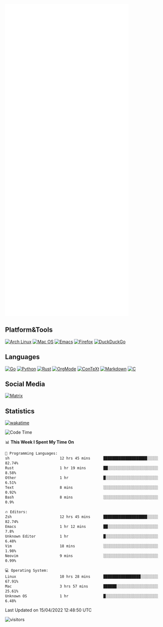 ![Metrics](https://github.com/SteamedFish/SteamedFish/blob/master/github-metrics.svg)

## Platform&Tools

[![Arch Linux](https://img.shields.io/badge/ArchLinux-1793D1?logo=arch-linux&logoColor=fff&style=flat-square)](https://archlinux.org/)
[![Mac OS](https://img.shields.io/badge/MacOS-000000?style=flat-square&logo=macos&logoColor=F0F0F0)](https://www.apple.com/macos/)
[![Emacs](https://img.shields.io/badge/Emacs-%237F5AB6.svg?&style=flat-square&logo=gnu-emacs&logoColor=white)](https://www.gnu.org/software/emacs/)
[![Firefox](https://img.shields.io/badge/Firefox-FF7139?style=flat-square&logo=Firefox-Browser&logoColor=white)](https://firefox.com/)
[![DuckDuckGo](https://img.shields.io/badge/DuckDuckGo-DE5833?style=flat-square&logo=DuckDuckGo&logoColor=white)](https://duckduckgo.com/)

## Languages

[![Go](https://img.shields.io/badge/Golang-%2300ADD8.svg?style=flat-square&logo=go&logoColor=white)](https://golang.org/)
[![Python](https://img.shields.io/badge/Python-3670A0?style=flat-square&logo=python&logoColor=ffdd54)](https://www.python.org/)
[![Rust](https://img.shields.io/badge/Rust-%23000000.svg?style=flat-square&logo=rust&logoColor=white)](https://www.rust-lang.org/)
[![OrgMode](https://img.shields.io/badge/OrgMode-%23000000.svg?style=flat-square&logo=org&logoColor=white)](https://orgmode.org/)
[![ConTeXt](https://img.shields.io/badge/ConTeXt-%23008080.svg?style=flat-square&logo=latex&logoColor=white)](https://contextgarden.net/)
[![Markdown](https://img.shields.io/badge/MarkDown-%23000000.svg?style=flat-square&logo=markdown&logoColor=white)](https://daringfireball.net/projects/markdown/)
[![C](https://img.shields.io/badge/C-%2300599C.svg?style=flat-square&logo=c&logoColor=white)](https://www.iso.org/standard/74528.html)

## Social Media

[![Matrix](https://img.shields.io/badge/SteamedFish-2CA5E0?style=social&logo=matrix&logoColor=black)](https://matrix.to/#/@i:steamedfish.org)

## Statistics
[![wakatime](https://wakatime.com/badge/user/168280d6-fcf2-4b4f-ad3a-dc4612f35b38.svg)](https://wakatime.com/@168280d6-fcf2-4b4f-ad3a-dc4612f35b38)

<!--START_SECTION:waka-->
![Code Time](http://img.shields.io/badge/Code%20Time-1%2C749%20hrs%2026%20mins-blue)

📊 **This Week I Spent My Time On** 

```text
💬 Programming Languages: 
sh                       12 hrs 45 mins      ████████████████████░░░░░   82.74% 
Rust                     1 hr 19 mins        ██░░░░░░░░░░░░░░░░░░░░░░░   8.58% 
Other                    1 hr                █░░░░░░░░░░░░░░░░░░░░░░░░   6.51% 
Text                     8 mins              ░░░░░░░░░░░░░░░░░░░░░░░░░   0.92% 
Bash                     8 mins              ░░░░░░░░░░░░░░░░░░░░░░░░░   0.9%

🔥 Editors: 
Zsh                      12 hrs 45 mins      ████████████████████░░░░░   82.74% 
Emacs                    1 hr 12 mins        ██░░░░░░░░░░░░░░░░░░░░░░░   7.8% 
Unknown Editor           1 hr                █░░░░░░░░░░░░░░░░░░░░░░░░   6.48% 
Vim                      18 mins             ░░░░░░░░░░░░░░░░░░░░░░░░░   1.98% 
Neovim                   9 mins              ░░░░░░░░░░░░░░░░░░░░░░░░░   0.99%

💻 Operating System: 
Linux                    10 hrs 28 mins      █████████████████░░░░░░░░   67.91% 
Mac                      3 hrs 57 mins       ██████░░░░░░░░░░░░░░░░░░░   25.61% 
Unknown OS               1 hr                █░░░░░░░░░░░░░░░░░░░░░░░░   6.48%

```


 Last Updated on 15/04/2022 12:48:50 UTC
<!--END_SECTION:waka-->

![visitors](https://visitor-badge.laobi.icu/badge?page_id=SteamedFish.SteamedFish)
